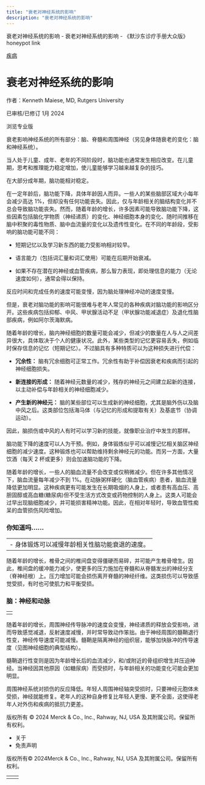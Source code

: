 ```yaml
---
title: "衰老对神经系统的影响"
description: "衰老对神经系统的影响"
---
```


﻿衰老对神经系统的影响 \- 衰老对神经系统的影响 \- 《默沙东诊疗手册大众版》 honeypot link



[疾病](https://www.merckmanuals.com/home/resourcespages/healthyliving_rel2.3)

# 衰老对神经系统的影响

作者：Kenneth Maiese, MD, Rutgers University

已审核/已修订 1月 2024

浏览专业版

衰老影响神经系统的所有部分：脑、脊髓和周围神经（另见身体随衰老的变化：脑和神经系统）。

当人处于儿童、成年、老年的不同阶段时，脑功能也通常发生相应改变。在儿童期，思考和推理能力稳定增加，使儿童能够学习越来越复杂的技巧。

在大部分成年期，脑功能相对稳定。

在一定年龄后，脑功能下降，具体年龄因人而异。一些人的某些脑部区域大小每年会减少高达 1%，但却没有任何功能丧失。因此，仅与年龄相关的脑结构变化并不总会导致脑功能丧失。然而，随着年龄的增长，许多因素可能导致脑功能下降，这些因素包括脑化学物质（神经递质）的变化、神经细胞本身的变化、随时间推移在脑中积聚的毒性物质、脑中血流量的变化以及遗传性变化。在不同的年龄段，受影响的脑功能可能不同：

- 短期记忆以及学习新东西的能力受影响相对较早。

- 语言能力（包括词汇量和词汇使用）可能在后期开始衰减。

- 如果不存在潜在的神经或血管疾病，那么智力表现，即处理信息的能力（无论速度如何），通常会得以保持。


反应时间和完成任务的速度可能变慢，因为脑处理神经冲动的速度变慢。

但是，衰老对脑功能的影响可能很难与老年人常见的各种疾病对脑功能的影响区分开。这些疾病包括抑郁、中风、甲状腺活动不足（甲状腺功能减退症）及退化性脑部疾病，例如阿尔茨海默病。

随着年龄的增长，脑内神经细胞的数量可能会减少，但减少的数量在人与人之间差异很大，具体取决于个人的健康状况。此外，某些类型的记忆更容易丢失，例如临时保存信息的记忆（短期记忆）。不过脑具有多种特质可以为这种损失进行代偿：

- **冗余性：** 脑有冗余细胞可正常工作。冗余性有助于补偿因衰老和疾病而引起的神经细胞损失。

- **新连接的形成：** 随着神经元数量的减少，残存的神经元之间建立起新的连接，以主动补偿与年龄相关的神经细胞减少。

- **产生新的神经元：** 脑的某些部位可以生成新的神经细胞，尤其是脑外伤以及脑中风之后。这类部位包括海马体（与记忆的形成和提取有关）及基底节（协调运动）。


因此，脑损伤或中风的人有时可以学习新的技能，就像职业治疗中发生的那样。

脑功能下降的速度可以人为干预。例如，身体锻炼似乎可以减慢记忆相关脑区神经细胞的减少速度。这种锻炼也可以帮助维持剩余神经元的功能。而另一方面，大量饮酒（每天 2 杯或更多）则会加速脑功能的下降。

随着年龄的增长，一些人的脑血流量不会改变或仅稍微减少。但在许多其他情况下，脑血流量每年减少不到 1%。在动脉粥样硬化（脑血管疾病）患者，脑血流量降低更加明显。这种疾病更有可能发生在长期吸烟的人身上，或者患有高血压、高胆固醇或高血糖(糖尿病)但不受生活方式改变或药物控制的人身上。这类人可能会过早出现脑细胞减少，并可能损害精神功能。因此，在相对年轻时，导致血管性痴呆的血管损伤风险增加。

### 你知道吗……

|     |
| --- |
| - 身体锻炼可以减慢年龄相关性脑功能衰退的速度。 |

随着年龄的增长，椎骨之间的椎间盘变得僵硬而易碎，并可能产生椎骨增生。因此，椎间盘的缓冲能力减少，使更多的压力施加在脊髓和从脊髓发出的神经分支（脊神经根）上。压力增加可能会损伤离开脊髓的神经纤维。这类损伤可以导致感觉受损，有时也可使肌力和平衡受损。

### 脑：神经和动脉

|     |
| --- |
|  |

随着年龄的增长，周围神经传导脉冲的速度会变慢，神经递质的释放会受影响，进而导致感觉减退，反射速度减慢，并时常导致动作笨拙。由于神经周围的髓鞘退行性变，神经传导速度可能减慢。髓鞘是隔离神经的组织层，能够加快脉冲的传导速度（见图神经细胞的典型结构）。

髓鞘退行性变则是因为年龄增长后的血流减少，和/或附近的骨组织增生并压迫神经。当神经因其他原因（如糖尿病）而受损时，与年龄相关的功能变化可能会更加明显。

周围神经系统对损伤的反应降低。年轻人周围神经轴突受损时，只要神经元胞体未受损，神经就能修复。老年人的这种自身修复比年轻人更慢、更不全面，这使得老年人对外伤和疾病的抵抗力更差。



版权所有 © 2024
Merck & Co., Inc., Rahway, NJ, USA 及其附属公司。保留所有权利。

- 关于
- 免责声明

版权所有© 2024Merck & Co., Inc., Rahway, NJ, USA 及其附属公司。保留所有权利。

|     |     |
| --- | --- |
|  |  |
